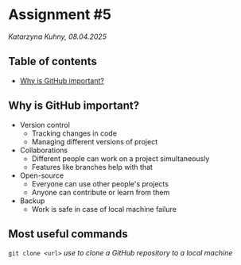 # Assignment #5
*Katarzyna Kuhny, 08.04.2025*

## Table of contents
- [Why is GitHub important?](#Why-is-GitHub-important?)

## Why is GitHub important?
+ Version control
  + Tracking changes in code
  + Managing different versions of project
+ Collaborations
  + Different people can work on a project simultaneously
  + Features like branches help with that
+ Open-source
  + Everyone can use other people's projects
  + Anyone can contribute or learn from them
+ Backup
  + Work is safe in case of local machine failure

## Most useful commands
```git clone <url>```
*use to clone a GitHub repository to a local machine*

